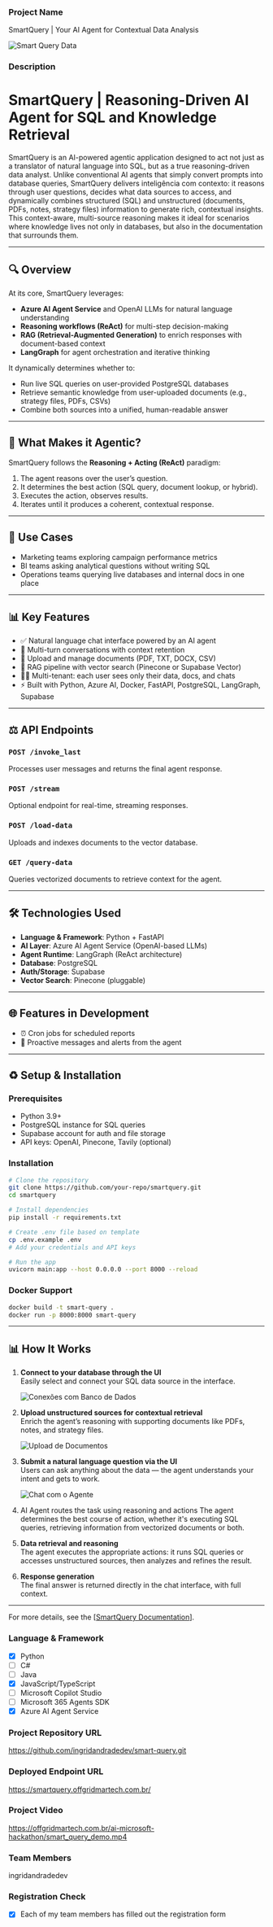 ### Project Name

SmartQuery | Your AI Agent for Contextual Data Analysis

![Smart Query Data](https://offgridmartech.com.br/ai-microsoft-hackathon/smart_query_data.png)


### Description

# SmartQuery | Reasoning-Driven AI Agent for SQL and Knowledge Retrieval

SmartQuery is an AI-powered agentic application designed to act not just as a translator of natural language into SQL, but as a true reasoning-driven data analyst. Unlike conventional AI agents that simply convert prompts into database queries, SmartQuery delivers inteligência com contexto: it reasons through user questions, decides what data sources to access, and dynamically combines structured (SQL) and unstructured (documents, PDFs, notes, strategy files) information to generate rich, contextual insights. This context-aware, multi-source reasoning makes it ideal for scenarios where knowledge lives not only in databases, but also in the documentation that surrounds them.

---

## 🔍 Overview

At its core, SmartQuery leverages:
- **Azure AI Agent Service** and OpenAI LLMs for natural language understanding
- **Reasoning workflows (ReAct)** for multi-step decision-making
- **RAG (Retrieval-Augmented Generation)** to enrich responses with document-based context
- **LangGraph** for agent orchestration and iterative thinking

It dynamically determines whether to:
- Run live SQL queries on user-provided PostgreSQL databases
- Retrieve semantic knowledge from user-uploaded documents (e.g., strategy files, PDFs, CSVs)
- Combine both sources into a unified, human-readable answer

---

## 🧠 What Makes it Agentic?
SmartQuery follows the **Reasoning + Acting (ReAct)** paradigm:

1. The agent reasons over the user’s question.
2. It determines the best action (SQL query, document lookup, or hybrid).
3. Executes the action, observes results.
4. Iterates until it produces a coherent, contextual response.

---

## 🚀 Use Cases
- Marketing teams exploring campaign performance metrics
- BI teams asking analytical questions without writing SQL
- Operations teams querying live databases and internal docs in one place

---

## 📊 Key Features
- ✅ Natural language chat interface powered by an AI agent
- 🔄 Multi-turn conversations with context retention
- 📁 Upload and manage documents (PDF, TXT, DOCX, CSV)
- 🧠 RAG pipeline with vector search (Pinecone or Supabase Vector)
- 👨‍💼 Multi-tenant: each user sees only their data, docs, and chats
- ⚡ Built with Python, Azure AI, Docker, FastAPI, PostgreSQL, LangGraph, Supabase

---

## ⚖️ API Endpoints

### `POST /invoke_last`
Processes user messages and returns the final agent response.

### `POST /stream`
Optional endpoint for real-time, streaming responses.

### `POST /load-data`
Uploads and indexes documents to the vector database.

### `GET /query-data`
Queries vectorized documents to retrieve context for the agent.

---

## 🛠️ Technologies Used
- **Language & Framework**: Python + FastAPI
- **AI Layer**: Azure AI Agent Service (OpenAI-based LLMs)
- **Agent Runtime**: LangGraph (ReAct architecture)
- **Database**: PostgreSQL
- **Auth/Storage**: Supabase
- **Vector Search**: Pinecone (pluggable)

---

## 🌐 Features in Development
- ⏰ Cron jobs for scheduled reports
- 📢 Proactive messages and alerts from the agent

---

## ♻️ Setup & Installation

### Prerequisites
- Python 3.9+
- PostgreSQL instance for SQL queries
- Supabase account for auth and file storage
- API keys: OpenAI, Pinecone, Tavily (optional)

### Installation

```bash
# Clone the repository
git clone https://github.com/your-repo/smartquery.git
cd smartquery

# Install dependencies
pip install -r requirements.txt

# Create .env file based on template
cp .env.example .env
# Add your credentials and API keys

# Run the app
uvicorn main:app --host 0.0.0.0 --port 8000 --reload
```

### Docker Support
```bash
docker build -t smart-query .
docker run -p 8000:8000 smart-query
```

---

## 📊 How It Works

1. **Connect to your database through the UI**  
   Easily select and connect your SQL data source in the interface.

   ![Conexões com Banco de Dados](https://offgridmartech.com.br/ai-microsoft-hackathon/database_conections.png)

2. **Upload unstructured sources for contextual retrieval**  
   Enrich the agent’s reasoning with supporting documents like PDFs, notes, and strategy files.

   ![Upload de Documentos](https://offgridmartech.com.br/ai-microsoft-hackathon/smart_query_upload_doc.png)

3. **Submit a natural language question via the UI**  
   Users can ask anything about the data — the agent understands your intent and gets to work.

   ![Chat com o Agente](https://offgridmartech.com.br/ai-microsoft-hackathon/chat_with_database.png)

4. AI Agent routes the task using reasoning and actions
The agent determines the best course of action, whether it's executing SQL queries, retrieving information from vectorized documents or both.

5. **Data retrieval and reasoning**  
   The agent executes the appropriate actions: it runs SQL queries or accesses unstructured sources, then analyzes and refines the result.

6. **Response generation**  
   The final answer is returned directly in the chat interface, with full context.

---

For more details, see the [[SmartQuery Documentation](https://offgridmartech.com.br/smart-query-documentation)].

### Language & Framework

- [x] Python
- [ ] C#
- [ ] Java
- [x] JavaScript/TypeScript
- [ ] Microsoft Copilot Studio
- [ ] Microsoft 365 Agents SDK
- [x] Azure AI Agent Service

### Project Repository URL

https://github.com/ingridandradedev/smart-query.git

### Deployed Endpoint URL

https://smartquery.offgridmartech.com.br/

### Project Video

https://offgridmartech.com.br/ai-microsoft-hackathon/smart_query_demo.mp4

### Team Members

ingridandradedev

### Registration Check

- [x] Each of my team members has filled out the registration form